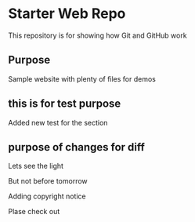 # Starter Web Repo

This repository is for showing how Git and GitHub work

## Purpose

Sample website with plenty of files for demos


## this is for test purpose

Added new test for the section


## purpose of changes for diff

Lets see the light


But not before tomorrow

Adding copyright notice


Plase check out 